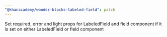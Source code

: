 ```yaml
---
"@khanacademy/wonder-blocks-labeled-field": patch
---
```


Set required, error and light props for LabeledField and field component if it is set on either LabeledField or field component
